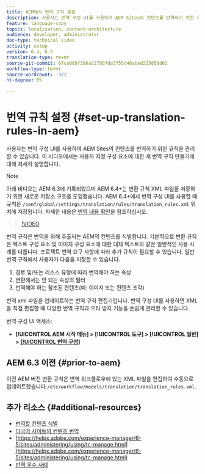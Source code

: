 ```yaml
---
title: AEM에서 번역 규칙 설정
description: 사용자는 번역 구성 UI를 사용하여 AEM Sites의 컨텐츠를 번역하기 위한 규칙을 관리할 수 있습니다. 이 비디오에서는 사용자 지정 구성 요소에 대한 새 번역 규칙 만들기에 대해 자세히 설명합니다.
feature: language-copy
topics: localization, content-architecture
audience: developer, administrator
doc-type: technical video
activity: setup
version: 6.4, 6.5
translation-type: tm+mt
source-git-commit: 67ca08bf386a217807da3755d46abed225050d02
workflow-type: tm+mt
source-wordcount: '321'
ht-degree: 0%

---
```



# 번역 규칙 설정 {#set-up-translation-rules-in-aem}

사용자는 번역 구성 UI를 사용하여 AEM Sites의 컨텐츠를 번역하기 위한 규칙을 관리할 수 있습니다. 이 비디오에서는 사용자 지정 구성 요소에 대한 새 번역 규칙 만들기에 대해 자세히 설명합니다.

>[!NOTE]
>
> 아래 비디오는 AEM 6.3에 기록되었으며 AEM 6.4+는 변환 규칙 XML 파일을 저장하기 위한 새로운 저장소 구조를 도입했습니다. AEM 6.4+에서 번역 구성 UI를 사용할 때 규칙은 `/conf/global/settings/translation/rules/translation_rules.xml` 위치에 저장됩니다. 자세한 내용은 [번역 내용 확인](https://helpx.adobe.com/experience-manager/6-5/sites/administering/using/tc-rules.html)을 참조하십시오.

>[!VIDEO](https://video.tv.adobe.com/v/18135/?quality=9&learn=on)

번역 규칙은 번역을 위해 추출되는 AEM의 컨텐츠를 식별합니다. 기본적으로 변환 규칙은 텍스트 구성 요소 및 이미지 구성 요소에 대한 대체 텍스트와 같은 일반적인 사용 사례를 다룹니다. 프로젝트 번역 요구 사항에 따라 추가 규칙이 필요할 수 있습니다. 일반 번역 규칙에서 사용자가 다음을 지정할 수 있습니다.

1. 경로 및/또는 리소스 유형에 따라 번역해야 하는 속성
2. 변환해서는 안 되는 속성의 필터
3. 번역해야 하는 참조된 컨텐츠(예: 이미지 또는 컨텐츠 조각)

번역 xml 파일을 업데이트하는 번역 규칙 편집기입니다. 번역 구성 UI를 사용하면 XML을 직접 편집할 때 다양한 번역 규칙과 오타 방지 기능을 손쉽게 관리할 수 있습니다.

번역 구성 UI 액세스:

* **[!UICONTROL AEM 시작 메뉴] >  [!UICONTROL 도구] >  [!UICONTROL 일반] >  [[!UICONTROL 번역 구성]](http://localhost:4502/libs/cq/translation/translationrules/contexts.html)**

## AEM 6.3 이전 {#prior-to-aem}

이전 AEM 버전 변환 규칙은 번역 워크플로우에 있는 XML 파일을 편집하여 수동으로 업데이트했습니다.`/etc/workflow/models/translation/translation_rules.xml`.

## 추가 리소스 {#additional-resources}

* [번역할 컨텐츠 식별](https://helpx.adobe.com/experience-manager/6-5/sites/administering/using/tc-rules.html)
* [다국어 사이트의 컨텐츠 번역](https://helpx.adobe.com/experience-manager/6-5/sites/administering/using/translation.html)
* [https://helpx.adobe.com/experience-manager/6-5/sites/administering/using/tc-manage.html](https://helpx.adobe.com/experience-manager/6-5/sites/administering/using/tc-manage.html)
* [번역 우수 사례](https://helpx.adobe.com/experience-manager/6-5/sites/administering/using/tc-bp.html)
